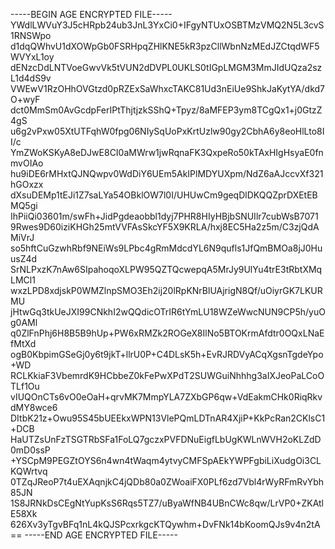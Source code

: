 -----BEGIN AGE ENCRYPTED FILE-----
YWdlLWVuY3J5cHRpb24ub3JnL3YxCi0+IFgyNTUxOSBTMzVMQ2N5L3cvS1RNSWpo
d1dqQWhvU1dXOWpGb0FSRHpqZHlKNE5kR3pzCllWbnNzMEdJZCtqdWF5WVYxL1oy
dENzcDdLNTVoeGwvVk5tVUN2dDVPL0UKLS0tIGpLMGM3MmJIdUQza2szL1d4dS9v
VWEwV1RzOHhOVGtzd0pRZExSaWhxcTAKC81Ud3nEiUe9ShkJaKytYA/dkd7O+wyF
dct0MmSm0AvGcdpFerIPtThjtjzkSShQ+Tpyz/8aMFEP3ym8TCgQx1+j0GtzZ4gS
u6g2vPxw05XtUTFqhW0fpg06NIySqUoPxKrtUzlw90gy2CbhA6y8eoHlLto8II/c
YmZWoKSKyA8eDJwE8CI0aMWrw1jwRqnaFK3QxpeRo50kTAxHIgHsyaE0fnmvOIAo
hu9iDE6rMHxtQJNQwpv0WdDiY6UEm5AkIPlMDYUXpm/NdZ6aAJccvXf321hGOxzx
dXsuDEMp1tEJi1Z7saLYa54OBklOW7l0I/UHUwCm9geqDlDKQQZprDXEtEBMQ5gi
IhPiiQi03601m/swFh+JidPgdeaobbl1dyj7PHR8HIyHBjbSNUIlr7cubWsB7071
9Rwes9D60iziKHGh25mtVVFAsSkcYF5X9KRLA/hxj8EC5Ha2z5m/C3zjQdAMiVrJ
so5hftCuGzwhRbf9NEiWs9LPbc4gRmMdcdYL6N9qufls1JfQmBMOa8jJ0HuusZ4d
SrNLPxzK7nAw6SIpahoqoXLPW95QZTQcwepqA5MrJy9UlYu4trE3tRbtXMqLMCl1
wxzLPD8xdjskP0WMZlnpSMO3Eh2ij20lRpKNrBlUAjrigN8Qf/uOiyrGK7LKURMU
jHtwGq3tkUeJXI99CNkhI2wQQdicOTrIR6tYmLU18WZeWwcNUN9CP5h/yuOg0AMl
q0ZlFnPhj6H8B5B9hUp+PW6xRMZk2ROGeX8IlNo5BTOKrmAfdtr0OQxLNaEfMtXd
ogB0KbpimGSeGj0y6t9jkT+llrU0P+C4DLsK5h+EvRJRDVyACqXgsnTgdeYpo+WD
RCLKkiaF3VbemrdK9HCbbeZ0kFePwXPdT2SUWGuiNhhhg3aIXJeoPaLCoOTLf1Ou
vIUQOnCTs6vO0eOaH+qrvMK7MmpYLA7ZXbGP6qw+VdEakmCHk0RiqRkvdMY8wce6
DItbK21z+Owu95S45bUEEkxWPN13VlePQmLDTnAR4XjiP+KkPcRan2CKlsC1+DCB
HaUTZsUnFzTSGTRbSFa1FoLQ7gczxPVFDNuEigfLbUgKWLnWVH2oKLZdD0mD0ssP
+YSCpM9PEGZtOYS6n4wn4tWaqm4ytvyCMFSpAEkYWPFgbiLiXudgOi3CLKQWrtvq
0TZqJReoP7t4uEXAqnjkC4jQDb80a0ZWoaiFX0PLf6zd7Vbl4rWyRFmRvYbh85JN
1S8JRNkDsCEgNtYupKsS6Rqs5TZ7/uByaWfNB4UBnCWc8qw/LrVP0+ZKAtlE58Xk
626Xv3yTgvBFq1nL4kQJSPcxrkgcKTQywhm+DvFNk14bKoomQJs9v4n2tA==
-----END AGE ENCRYPTED FILE-----

